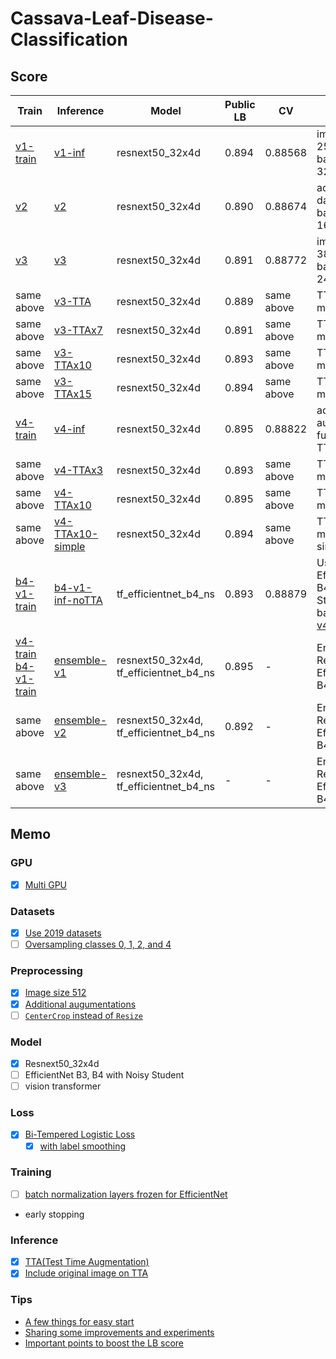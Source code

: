 # Cassava-Leaf-Disease-Classification

## Score

| Train                    | Inference          | Model                                  | Public LB | CV         | Comment                                               |
| ---                      | ---                | ---                                    | ---       | ---        | ---                                                   |
| [v1-train]               | [v1-inf]           | resnext50_32x4d                        | 0.894     | 0.88568    | image size: 256 -> 384, batch size: 32 -> 16          |
| [v2]                     | [v2]               | resnext50_32x4d                        | 0.890     | 0.88674    | add 2019 dataset, batch size: 16 -> 24                |
| [v3]                     | [v3]               | resnext50_32x4d                        | 0.891     | 0.88772    | image size: 384 -> 512, batch size: 24 -> 14          |
| same above               | [v3-TTA]           | resnext50_32x4d                        | 0.889     | same above | TTA x3 mean()                                         |
| same above               | [v3-TTAx7]         | resnext50_32x4d                        | 0.891     | same above | TTA x7 mean()                                         |
| same above               | [v3-TTAx10]        | resnext50_32x4d                        | 0.893     | same above | TTA x10 mean()                                        |
| same above               | [v3-TTAx15]        | resnext50_32x4d                        | 0.894     | same above | TTA x15 mean()                                        |
| [v4-train]               | [v4-inf]           | resnext50_32x4d                        | 0.895     | 0.88822    | add augmentation functions, no TTA                    |
| same above               | [v4-TTAx3]         | resnext50_32x4d                        | 0.893     | same above | TTA x3 mean()                                         |
| same above               | [v4-TTAx10]        | resnext50_32x4d                        | 0.895     | same above | TTA x10 mean()                                        |
| same above               | [v4-TTAx10-simple] | resnext50_32x4d                        | 0.894     | same above | TTA x10 mean() simplify                               |
| [b4-v1-train]            | [b4-v1-inf-noTTA]  | tf_efficientnet_b4_ns                  | 0.893     | 0.88879    | Use EfficientNet B4 Noisy Student based on [v4-train] |
| [v4-train] [b4-v1-train] | [ensemble-v1]      | resnext50_32x4d, tf_efficientnet_b4_ns | 0.895     | -          | Ensemble ResNext50, EfficientNet B4                   |
| same above               | [ensemble-v2]      | resnext50_32x4d, tf_efficientnet_b4_ns | 0.892     | -          | Ensemble ResNext50, EfficientNet B4, TTA x3           |
| same above               | [ensemble-v3]      | resnext50_32x4d, tf_efficientnet_b4_ns | -         | -          | Ensemble ResNext50, EfficientNet B4, TTA x8           |

## Memo

### GPU

- [x] [Multi GPU](https://aru47.hatenablog.com/entry/2020/11/06/225052)

### Datasets

- [x] [Use 2019 datasets](https://www.kaggle.com/piantic/train-cassava-starter-using-various-loss-funcs/notebook)
- [ ] [Oversampling classes 0, 1, 2, and 4](https://www.kaggle.com/dimitreoliveira/cassava-leaf-disease-training-with-tpu-v2-pods#Dataset-oversampled)

### Preprocessing

- [x] [Image size 512](https://www.kaggle.com/c/cassava-leaf-disease-classification/discussion/207450)
- [x] [Additional augumentations](https://www.kaggle.com/khyeh0719/pytorch-efficientnet-baseline-train-amp-aug#Define-Train\Validation-Image-Augmentations)
- [ ] [`CenterCrop` instead of `Resize`](https://www.kaggle.com/c/cassava-leaf-disease-classification/discussion/210921#1151453)

### Model

- [x] Resnext50_32x4d
- [ ] EfficientNet B3, B4 with Noisy Student
- [ ] vision transformer

### Loss

- [x] [Bi-Tempered Logistic Loss](https://www.kaggle.com/c/cassava-leaf-disease-classification/discussion/202017)
    - [x] [with label smoothing](https://www.kaggle.com/piantic/train-cassava-starter-using-various-loss-funcs/notebook#Bi-Tempered-Loss)

### Training

- [ ] [batch normalization layers frozen for EfficientNet](https://keras.io/examples/vision/image_classification_efficientnet_fine_tuning/#tips-for-fine-tuning-efficientnet)
- early stopping

### Inference

- [x] [TTA(Test Time Augmentation)](https://www.kaggle.com/khyeh0719/pytorch-efficientnet-baseline-inference-tta)
- [x] [Include original image on TTA](https://www.kaggle.com/c/cassava-leaf-disease-classification/discussion/210921#1153396)

### Tips

- [A few things for easy start](https://www.kaggle.com/c/cassava-leaf-disease-classification/discussion/207450)
- [Sharing some improvements and experiments](https://www.kaggle.com/c/cassava-leaf-disease-classification/discussion/203594)
- [Important points to boost the LB score](https://www.kaggle.com/c/cassava-leaf-disease-classification/discussion/208402)


[v1-train]: https://github.com/IMOKURI/Cassava-Leaf-Disease-Classification/commit/59a171a0e4ee6c8d7f87a3e9248333506a466405
[v1-inf]: https://github.com/IMOKURI/Cassava-Leaf-Disease-Classification/commit/c0832c6fcb233e2d96f87335e3f663995d5a3e6f
[v2]: https://github.com/IMOKURI/Cassava-Leaf-Disease-Classification/commit/d8017ac61f1487ef9b8c167db6c7966847399673
[v3]: https://github.com/IMOKURI/Cassava-Leaf-Disease-Classification/commit/55377f11fe060e03bff0c89ff9a6b9add1f3c337
[v3-TTA]: https://github.com/IMOKURI/Cassava-Leaf-Disease-Classification/commit/8f1fbf66d74cd00e163d35d9cee717a805fcd6bd
[v3-TTAx7]: https://github.com/IMOKURI/Cassava-Leaf-Disease-Classification/commit/1863c98425e322ad2a7e0b662d0e6e1f871fc62b
[v3-TTAx10]: https://github.com/IMOKURI/Cassava-Leaf-Disease-Classification/commit/e92433fc5bd6c8a3d456586050b1a77ca1df0e17
[v3-TTAx15]: https://github.com/IMOKURI/Cassava-Leaf-Disease-Classification/commit/7297aecb96fc1630178344702f5466c50bd1c836
[v4-train]: https://github.com/IMOKURI/Cassava-Leaf-Disease-Classification/commit/c88d247a84fd424d58403437888346e458466a1c
[v4-inf]: https://github.com/IMOKURI/Cassava-Leaf-Disease-Classification/commit/da37e635677cefd6df64f5ff38d286f336af7b92
[v4-TTAx3]: https://github.com/IMOKURI/Cassava-Leaf-Disease-Classification/commit/af68da580b9ab946e423da2199adb95c8956ca43
[v4-TTAx10]: https://github.com/IMOKURI/Cassava-Leaf-Disease-Classification/commit/8380374c5fc9af94a2d1f0d52c42c9c841bfbfda
[v4-TTAx10-simple]: https://github.com/IMOKURI/Cassava-Leaf-Disease-Classification/commit/1d82bb6509100281ce563b339b85a23524dbf1f6
[b4-v1-train]: https://github.com/IMOKURI/Cassava-Leaf-Disease-Classification/commit/0a253ac1dd41f17b3f42b9d442a97fe6c12ea7af
[b4-v1-inf-noTTA]: https://github.com/IMOKURI/Cassava-Leaf-Disease-Classification/commit/e10c0bd10cc8fadfb03a127cdf781037229731f1
[ensemble-v1]: https://github.com/IMOKURI/Cassava-Leaf-Disease-Classification/commit/3aba137bfcafc5bde60bf291ab396bf6bcbc9917
[ensemble-v2]: https://github.com/IMOKURI/Cassava-Leaf-Disease-Classification/commit/1f22409d2062fa0ae2f527c7471d2d00bd0a95b0
[ensemble-v3]: https://github.com/IMOKURI/Cassava-Leaf-Disease-Classification/commit/5ffe1e137f93cecf0e67df24d09ab2d56dec94b3
